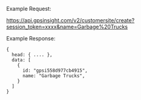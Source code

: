 Example Request:

https://api.gpsinsight.com/v2/customersite/create?session_token=xxxx&name=Garbage%20Trucks

Example Response:

    {
      head: { .... },
      data: [
        {
          id: "gpsi558d977cb4915",
          name: "Garbage Trucks",
        }
      ]
    }
